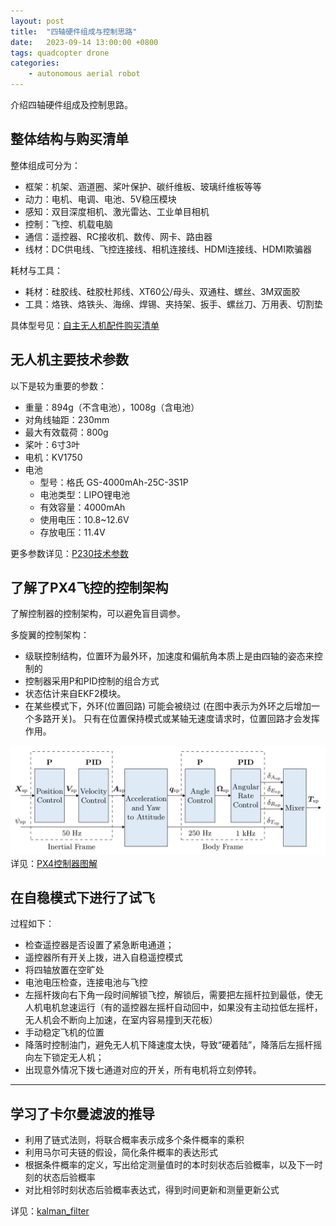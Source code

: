 ```yaml
---
layout: post
title:  "四轴硬件组成与控制思路"
date:   2023-09-14 13:00:00 +0800
tags: quadcopter drone
categories:
    - autonomous aerial robot
---
```


介绍四轴硬件组成及控制思路。

## 整体结构与购买清单

整体组成可分为：
- 框架：机架、涵道圈、桨叶保护、碳纤维板、玻璃纤维板等等
- 动力：电机、电调、电池、5V稳压模块
- 感知：双目深度相机、激光雷达、工业单目相机
- 控制：飞控、机载电脑
- 通信：遥控器、RC接收机、数传、网卡、路由器
- 线材：DC供电线、飞控连接线、相机连接线、HDMI连接线、HDMI欺骗器

耗材与工具：
- 耗材：硅胶线、硅胶杜邦线、XT60公/母头、双通柱、螺丝、3M双面胶
- 工具：烙铁、烙铁头、海绵、焊锡、夹持架、扳手、螺丝刀、万用表、切割垫

具体型号见：[自主无人机配件购买清单](https://docs.qq.com/sheet/DQlVFVXBTYkpobktF?u=4ce3cf3cb1fc4960917789399c899a1a&tab=BB08J2)

## 无人机主要技术参数

以下是较为重要的参数：

- 重量：894g（不含电池），1008g（含电池）
- 对角线轴距：230mm
- 最大有效载荷：800g
- 桨叶：6寸3叶
- 电机：KV1750
- 电池
    - 型号：格氏 GS-4000mAh-25C-3S1P
    - 电池类型：LIPO锂电池
    - 有效容量：4000mAh
    - 使用电压：10.8~12.6V
    - 存放电压：11.4V

更多参数详见：[P230技术参数](https://docs.amovlab.com/prometheuswiki/#/src/P230%E4%BD%BF%E7%94%A8%E6%89%8B%E5%86%8C/%E6%8A%80%E6%9C%AF%E5%8F%82%E6%95%B0)

## 了解了PX4飞控的控制架构

了解控制器的控制架构，可以避免盲目调参。

多旋翼的控制架构：
- 级联控制结构，位置环为最外环，加速度和偏航角本质上是由四轴的姿态来控制的
- 控制器采用P和PID控制的组合方式
- 状态估计来自EKF2模块。
- 在某些模式下，外环(位置回路) 可能会被绕过 (在图中表示为外环之后增加一个多路开关)。 只有在位置保持模式或某轴无速度请求时，位置回路才会发挥作用。


![control loop](/assets/2023-09-14-无人机/image.png)
详见：[PX4控制器图解](https://docs.px4.io/main/zh/flight_stack/controller_diagrams.html)

## 在自稳模式下进行了试飞
过程如下：
- 检查遥控器是否设置了紧急断电通道；
- 遥控器所有开关上拨，进入自稳遥控模式
- 将四轴放置在空旷处
- 电池电压检查，连接电池与飞控
- 左摇杆拨向右下角一段时间解锁飞控，解锁后，需要把左摇杆拉到最低，使无人机电机怠速运行（有的遥控器左摇杆自动回中，如果没有主动拉低左摇杆，无人机会不断向上加速，在室内容易撞到天花板）
- 手动稳定飞机的位置
- 降落时控制油门，避免无人机下降速度太快，导致“硬着陆”，降落后左摇杆摇向左下锁定无人机；
- 出现意外情况下拨七通道对应的开关，所有电机将立刻停转。

---

## 学习了卡尔曼滤波的推导

- 利用了链式法则，将联合概率表示成多个条件概率的乘积
- 利用马尔可夫链的假设，简化条件概率的表达形式
- 根据条件概率的定义，写出给定测量值时的本时刻状态后验概率，以及下一时刻的状态后验概率
- 对比相邻时刻状态后验概率表达式，得到时间更新和测量更新公式

详见：[kalman_filter](https://lall.stanford.edu/engr207b/lectures/kalman_filter_2011_02_22_01.pdf)